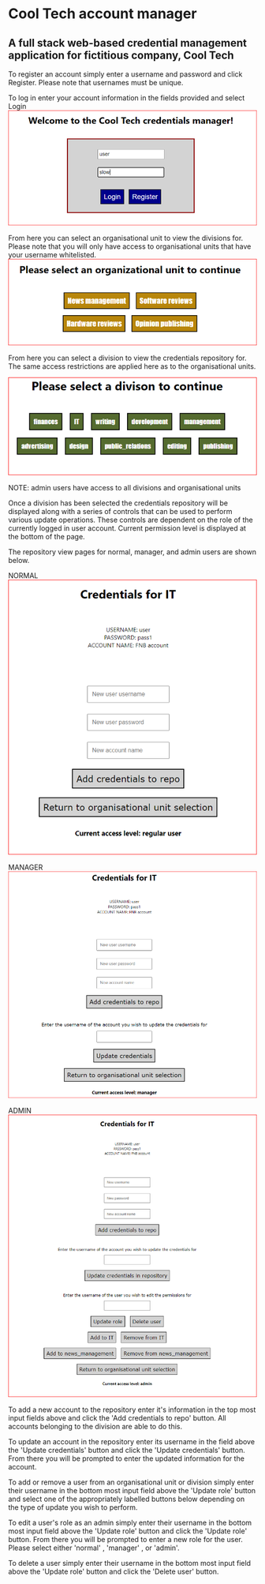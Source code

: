 # Cool Tech account manager
## A full stack web-based credential management application for fictitious company, Cool Tech

To register an account simply enter a username and password and click Register. Please note that usernames must be unique.

To log in enter your account information in the fields provided and select Login
![Login page](login.PNG)

From here you can select an organisational unit to view the divisions for. Please note that you will only have access to organisational units that have your username whitelisted.
![Organisational unit selection](ou_selection.PNG)

From here you can select a division to view the credentials repository for. The same access restrictions are applied here as to the organisational units.

![Division selection](div_selection.PNG)

NOTE: admin users have access to all divisions and organisational units

Once a division has been selected the credentials repository will be displayed along with a series of controls that can be used to perform various update operations. These controls are dependent on the role of the currently logged in user account. Current permission level is displayed at the bottom of the page.

The repository view pages for normal, manager, and admin users are shown below.

NORMAL
![Normal user](reg_user.PNG)


MANAGER
![Manager user](manager_user.PNG)


ADMIN
![Admin user](admin_user.PNG)

To add a new account to the repository enter it's information in the top most input fields above and click the 'Add credentials to repo' button. All accounts belonging to the division are able to do this.

To update an account in the repository enter its username in the field above the 'Update credentials' button and click the 'Update credentials' button. From there you will be prompted to enter the updated information for the account.

To add or remove a user from an organisational unit or division simply enter their username in the bottom most input field above the 'Update role' button and select one of the appropriately labelled buttons below depending on the type of update you wish to perform.

To edit a user's role as an admin simply enter their username in the bottom most input field above the 'Update role' button and click the 'Update role' button. From there you will be prompted to enter a new role for the user. Please select either 'normal' , 'manager' , or 'admin'.

To delete a user simply enter their username in the bottom most input field above the 'Update role' button and click the 'Delete user' button.

